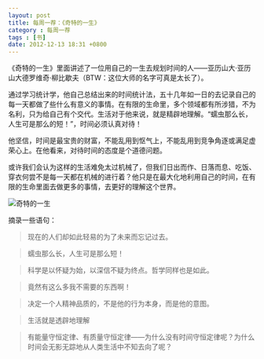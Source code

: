 ```yaml
---
layout: post
title: 每周一荐：《奇特的一生》
category : 每周一荐
tags : [书]
date: 2012-12-13 18:31 +0800
---
```


《奇特的一生》里面讲述了一位用自己的一生去规划时间的人——亚历山大·亚历山大德罗维奇·柳比歇夫（BTW：这位大师的名字可真是太长了）。

通过学习统计学，他自己总结出来的时间统计法，五十几年如一日的去记录自己的每一天都做了些什么有意义的事情。在有限的生命里，多个领域都有所涉猎，不为名利，只为给自己有个交代。生活对于他来说，就是精辟地理解。“蠕虫那么长，人生可是那么的短！”，时间必须认真对待！

他坚信，时间是最宝贵的财富，不能乱用到怄气上，不能乱用到竞争角逐或满足虚荣心上。在他看来，对待时间的态度是个道德问题。

或许我们会认为这样的生活难免太过机械了，但我们日出而作、日落而息、吃饭、穿衣何尝不是每一天都在机械的进行着？他只是在最大化地利用自己的时间，在有限的生命里面去做更多的事情，去更好的理解这个世界。

![奇特的一生](/images/2012-12-13-1.jpg)


摘录一些语句：

> 现在的人们却如此轻易的为了未来而忘记过去。

> 蠕虫那么长，人生可是那么短！

> 科学是以怀疑为始，以深信不疑为终点。哲学同样也是如此。

> 竟然有这么多我不需要的东西啊！

> 决定一个人精神品质的，不是他的行为本身，而是他的意图。

> 生活就是透辟地理解

> 有能量守恒定律、有质量守恒定律——为什么没有时间守恒定律呢？为什么时间会无影无踪地从人类生活中不知去向了呢？

 